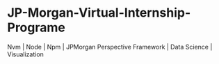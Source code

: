 # JP-Morgan-Virtual-Internship-Programe
Nvm | Node | Npm | JPMorgan Perspective Framework | Data Science | Visualization
